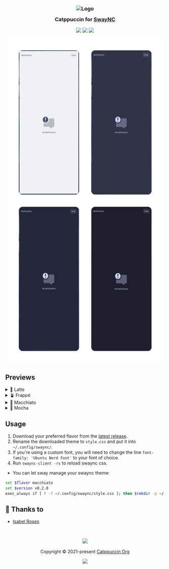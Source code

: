 <h3 align="center">
	<img src="https://raw.githubusercontent.com/catppuccin/catppuccin/main/assets/logos/exports/1544x1544_circle.png" width="100" alt="Logo"/><br/>
	<img src="https://raw.githubusercontent.com/catppuccin/catppuccin/main/assets/misc/transparent.png" height="30" width="0px"/>
	Catppuccin for <a href="https://github.com/ErikReider/SwayNotificationCenter">SwayNC</a>
	<img src="https://raw.githubusercontent.com/catppuccin/catppuccin/main/assets/misc/transparent.png" height="30" width="0px"/>
</h3>

<p align="center">
	<a href="https://github.com/catppuccin/swaync/stargazers"><img src="https://img.shields.io/github/stars/catppuccin/swaync?colorA=363a4f&colorB=b7bdf8&style=for-the-badge"></a>
	<a href="https://github.com/catppuccin/swaync/issues"><img src="https://img.shields.io/github/issues/catppuccin/swaync?colorA=363a4f&colorB=f5a97f&style=for-the-badge"></a>
	<a href="https://github.com/catppuccin/swaync/contributors"><img src="https://img.shields.io/github/contributors/catppuccin/swaync?colorA=363a4f&colorB=a6da95&style=for-the-badge"></a>
</p>

<p align="center">
	<img src="assets/preview.webp"/>
</p>

## Previews

<details>
<summary>🌻 Latte</summary>
<img src="assets/latte.webp"/>
</details>
<details>
<summary>🪴 Frappé</summary>
<img src="assets/frappe.webp"/>
</details>
<details>
<summary>🌺 Macchiato</summary>
<img src="assets/macchiato.webp"/>
</details>
<details>
<summary>🌿 Mocha</summary>
<img src="assets/mocha.webp"/>
</details>

## Usage

1. Download your preferred flavor from the [latest release](https://github.com/catppuccin/swaync/releases/latest).
2. Rename the downloaded theme to `style.css` and put it into `~/.config/swaync/`.
3. If you're using a custom font, you will need to change the line `font-family: 'Ubuntu Nerd Font'` to your font of choice.
4. Run `swaync-client -rs` to reload swaync css.
- You can let sway manage your swaync theme:
```sh
set $flavor macchiato
set $version v0.2.0
exec_always if [ ! -f ~/.config/swaync/style.css ]; then $(mkdir -p ~/.config/swaync && curl -L https://github.com/catppuccin/swaync/releases/download/$version/$flavor.css -o ~/.config/swaync/style.css); fi
```

## 💝 Thanks to

- [Isabel Roses](https://github.com/isabelroses)

&nbsp;

<p align="center">
	<img src="https://raw.githubusercontent.com/catppuccin/catppuccin/main/assets/footers/gray0_ctp_on_line.svg?sanitize=true" />
</p>

<p align="center">
	Copyright &copy; 2021-present <a href="https://github.com/catppuccin" target="_blank">Catppuccin Org</a>
</p>

<p align="center">
	<a href="https://github.com/catppuccin/catppuccin/blob/main/LICENSE"><img src="https://img.shields.io/static/v1.svg?style=for-the-badge&label=License&message=MIT&logoColor=d9e0ee&colorA=363a4f&colorB=b7bdf8"/></a>
</p>

